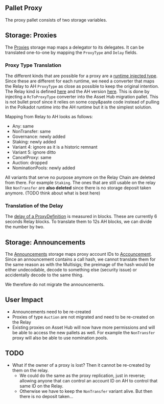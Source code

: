 ## Pallet Proxy

The proxy pallet consists of two storage variables.
## Storage: Proxies

The [Proxies](https://github.com/paritytech/polkadot-sdk/blob/7c5224cb01710d0c14c87bf3463cc79e49b3e7b5/substrate/frame/proxy/src/lib.rs#L564-L579) storage map maps a delegator to its delegates. It can be translated one-to-one by mapping the `ProxyType` and `Delay` fields.
### Proxy Type Translation
The different kinds that are possible for a proxy are a [runtime injected type](https://github.com/paritytech/polkadot-sdk/blob/7c5224cb01710d0c14c87bf3463cc79e49b3e7b5/substrate/frame/proxy/src/lib.rs#L119-L125). Since these are different for each runtime, we need a converter that maps the Relay to AH `ProxyType` as close as possible to keep the original intention. The Relay kind is defined [here](https://github.com/polkadot-fellows/runtimes/blob/dde99603d7dbd6b8bf541d57eb30d9c07a4fce32/relay/polkadot/src/lib.rs#L1000-L1010) and the AH version [here](https://github.com/polkadot-fellows/runtimes/blob/fd8d0c23d83a7b512e721b1fde2ba3737a3478d5/system-parachains/asset-hubs/asset-hub-polkadot/src/lib.rs#L453-L468). This is done by injecting a `RcToProxyType` converter into the Asset Hub migration pallet. This is not bullet proof since it relies on some copy&paste code instead of pulling in the Polkadot runtime into the AH runtime but it is the simplest solution.

Mapping from Relay to AH looks as follows:
- Any: same
- NonTransfer: same
- Governance: newly added
- Staking: newly added
- Variant 4: ignore as it is a historic remnant
- Variant 5: ignore ditto
- CancelProxy: same
- Auction: dropped
- NominationPools: newly added

All variants that serve no purpose anymore on the Relay Chain are deleted from there. For example `Staking`. The ones that are still usable on the relay like `NonTransfer` are **also deleted** since there is no storage deposit taken anymore. (TODO think about what is best here)
### Translation of the Delay

The [delay of a ProxyDefinition](https://github.com/paritytech/polkadot-sdk/blob/7c5224cb01710d0c14c87bf3463cc79e49b3e7b5/substrate/frame/proxy/src/lib.rs#L77) is measured in blocks. These are currently 6 seconds Relay blocks. To translate them to 12s AH blocks, we can divide the number by two.
## Storage: Announcements

The [Announcements](https://github.com/paritytech/polkadot-sdk/blob/7c5224cb01710d0c14c87bf3463cc79e49b3e7b5/substrate/frame/proxy/src/lib.rs#L581-L592) storage maps proxy account IDs to [Accouncement](https://github.com/paritytech/polkadot-sdk/blob/7c5224cb01710d0c14c87bf3463cc79e49b3e7b5/substrate/frame/proxy/src/lib.rs#L80-L89). Since an announcement contains a call hash, we cannot translate them for the same reason as with the Multisigs; the preimage of the hash would be either undecodable, decode to something else (security issue) or accidentally decode to the same thing.  

We therefore do not migrate the announcements.
## User Impact
- Announcements need to be re-created
- Proxies of type `Auction` are not migrated and need to be re-created on the Relay
- Existing proxies on Asset Hub will now have more permissions and will be able to access the new pallets as well. For example the `NonTransfer` proxy will also be able to use nomination pools.

## TODO
- What if the owner of a proxy is lost? Then it cannot be re-created by them on the relay.
	- We could do the same as the proxy replication, just in reverse; allowing anyone that can control an account ID on AH to control that same ID on the Relay.
	- Otherwise we have to keep the `NonTransfer` variant alive. But then there is no deposit taken...
